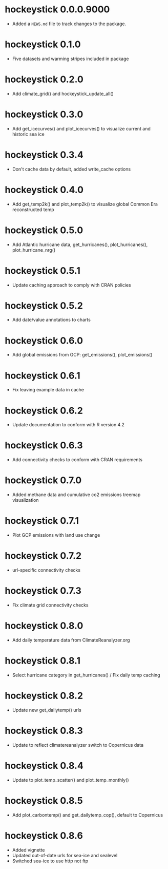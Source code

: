 # hockeystick 0.0.0.9000
* Added a `NEWS.md` file to track changes to the package.

# hockeystick 0.1.0
* Five datasets and warming stripes included in package

# hockeystick 0.2.0
* Add climate_grid() and hockeystick_update_all()

# hockeystick 0.3.0
* Add get_icecurves() and plot_icecurves() to visualize current and historic sea ice

# hockeystick 0.3.4
* Don't cache data by default, added write_cache options

# hockeystick 0.4.0
* Add get_temp2k() and plot_temp2k() to visualize global Common Era reconstructed temp

# hockeystick 0.5.0
* Add Atlantic hurricane data, get_hurricanes(), plot_hurricanes(), plot_hurricane_nrg()

# hockeystick 0.5.1
* Update caching approach to comply with CRAN policies

# hockeystick 0.5.2
* Add date/value annotations to charts

# hockeystick 0.6.0
* Add global emissions from GCP: get_emissions(), plot_emissions()

# hockeystick 0.6.1
* Fix leaving example data in cache

# hockeystick 0.6.2
* Update documentation to conform with R version 4.2

# hockeystick 0.6.3
* Add connectivity checks to conform with CRAN requirements

# hockeystick 0.7.0
* Added methane data and cumulative co2 emissions treemap visualization

# hockeystick 0.7.1
* Plot GCP emissions with land use change

# hockeystick 0.7.2
* url-specific connectivity checks

# hockeystick 0.7.3
* Fix climate grid connectivity checks

# hockeystick 0.8.0
* Add daily temperature data from ClimateReanalyzer.org

# hockeystick 0.8.1
* Select hurricane category in get_hurricanes() / Fix daily temp caching

# hockeystick 0.8.2
* Update new get_dailytemp() urls

# hockeystick 0.8.3
* Update to reflect climatereanalyzer switch to Copernicus data

# hockeystick 0.8.4
* Update to plot_temp_scatter() and plot_temp_monthly()

# hockeystick 0.8.5
* Add plot_carbontemp() and get_dailytemp_cop(), default to Copernicus

# hockeystick 0.8.6
* Added vignette
* Updated out-of-date urls for sea-ice and sealevel
* Switched sea-ice to use http not ftp
